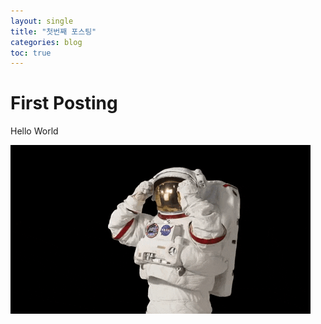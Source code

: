 ```yaml
---
layout: single
title: "첫번째 포스팅"
categories: blog
toc: true
---
```


# First Posting

Hello World



![NASA — Take Your GIF Game to Cosmic Levels &amp; React Like a...](../../assets/images/2022-02-09-first-posting/afd6e2c1aed67d32cc759a5e2b99ea858d5d141c.gifv)
